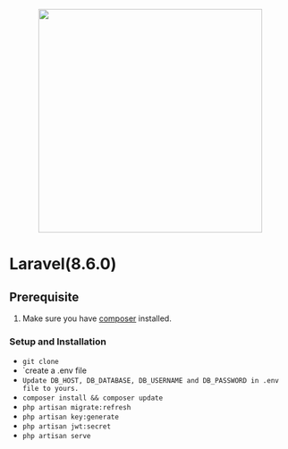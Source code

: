 <p align="center"><a href="https://laravel.com" target="_blank"><img src="https://raw.githubusercontent.com/laravel/art/master/logo-lockup/5%20SVG/2%20CMYK/1%20Full%20Color/laravel-logolockup-cmyk-red.svg" width="400"></a></p>

# Laravel(8.6.0) 

## Prerequisite

1. Make sure you have [composer](https://getcomposer.org/download/) installed.

### Setup and Installation
- `git clone`
- `create a .env file 
- `Update DB_HOST, DB_DATABASE, DB_USERNAME and DB_PASSWORD in .env file to yours.`
- `composer install && composer update`
- `php artisan migrate:refresh`
- `php artisan key:generate`
- `php artisan jwt:secret`
- `php artisan serve`

